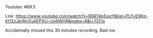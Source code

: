 Youtube: #69.5

Link: https://www.youtube.com/watch?v=B6R14pEqjcY&list=PLFvE9Kp-Kt12zJkrRm5vAEPXU-cpi9WHR&index=8&t=1321s

Accidentally missed this 30 minutes recording. Bad me.